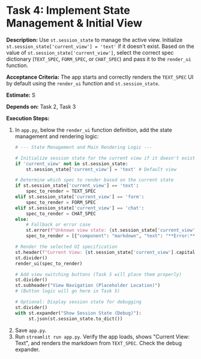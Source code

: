 # Task 4: Implement State Management & Initial View

**Description:** Use `st.session_state` to manage the active view. Initialize `st.session_state['current_view'] = 'text'` if it doesn't exist. Based on the value of `st.session_state['current_view']`, select the correct spec dictionary (`TEXT_SPEC`, `FORM_SPEC`, or `CHAT_SPEC`) and pass it to the `render_ui` function.

**Acceptance Criteria:** The app starts and correctly renders the `TEXT_SPEC` UI by default using the `render_ui` function and `st.session_state`.

**Estimate:** S

**Depends on:** Task 2, Task 3

**Execution Steps:**

1.  In `app.py`, below the `render_ui` function definition, add the state management and rendering logic:
    ```python
    # --- State Management and Main Rendering Logic ---
    
    # Initialize session state for the current view if it doesn't exist
    if 'current_view' not in st.session_state:
        st.session_state['current_view'] = 'text' # Default view
    
    # Determine which spec to render based on the current state
    if st.session_state['current_view'] == 'text':
        spec_to_render = TEXT_SPEC
    elif st.session_state['current_view'] == 'form':
        spec_to_render = FORM_SPEC
    elif st.session_state['current_view'] == 'chat':
        spec_to_render = CHAT_SPEC
    else:
        # Fallback or error case
        st.error(f"Unknown view state: {st.session_state['current_view']}")
        spec_to_render = [{"component": "markdown", "text": "**Error:** Invalid view state."}]
    
    # Render the selected UI specification
    st.header(f"Current View: {st.session_state['current_view'].capitalize()}")
    st.divider()
    render_ui(spec_to_render)
    
    # Add view switching buttons (Task 5 will place them properly)
    st.divider()
    st.subheader("View Navigation (Placeholder Location)")
    # (Button logic will go here in Task 5)

    # Optional: Display session state for debugging
    st.divider()
    with st.expander("Show Session State (Debug)"):
         st.json(st.session_state.to_dict())
    ```
2.  Save `app.py`.
3.  Run `streamlit run app.py`. Verify the app loads, shows "Current View: Text", and renders the markdown from `TEXT_SPEC`. Check the debug expander.
